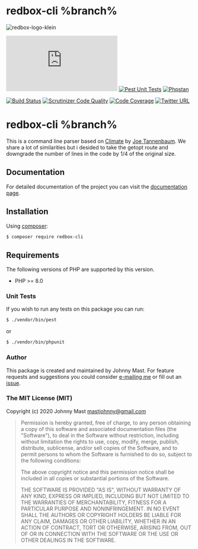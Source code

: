 # redbox-cli %branch%

![redbox-logo-klein](https://cloud.githubusercontent.com/assets/121194/12361779/5af96e52-bbc0-11e5-91b0-2b7afbc1e5cc.png)

[![Code Coverage](https://img.shields.io/endpoint?url=https://raw.githubusercontent.com/johnnymast/redbox-cli/%branch%/coverage.json)](https://github.com/johnnymast/redbox-cli/actions/workflows/Coverage.yml)
[![Pest Unit Tests](https://github.com/johnnymast/redbox-cli/actions/workflows/Pest.yml/badge.svg)](https://github.com/johnnymast/redbox-cli/actions/workflows/Pest.yml)
[![Phpstan](https://github.com/johnnymast/redbox-cli/actions/workflows/PhpStan.yml/badge.svg)](https://github.com/johnnymast/redbox-cli/actions/workflows/PhpStan.yml)


[![Build Status](https://travis-ci.org/johnnymast/redbox-cli.svg)](https://travis-ci.org/johnnymast/redbox-cli) 
[![Scrutinizer Code Quality](https://scrutinizer-ci.com/g/johnnymast/redbox-cli/badges/quality-score.png?b=%branch%)](https://scrutinizer-ci.com/g/johnnymast/redbox-cli/?branch=master)
[![Code Coverage](https://scrutinizer-ci.com/g/johnnymast/redbox-cli/badges/coverage.png?b=master)](https://scrutinizer-ci.com/g/johnnymast/redbox-cli/?branch=%branch%)
[![Twitter URL](https://img.shields.io/twitter/url/http/shields.io.svg?style=social&label=Contact%20author)](https://twitter.com/intent/tweet?text=@mastjohnny)

# redbox-cli %branch%
This is a command line parser based on [Climate](https://github.com/thephpleague/climate)  by [Joe Tannenbaum](https://github.com/joetannenbaum). We share a lot of similarities but i desided to take the getopt route and downgrade the number of lines in the code by 1/4 of the original size.

## Documentation

For detailed documentation of the project you can visit the [documentation page](https://johnnymast.github.io/redbox-cli/).

## Installation

Using [composer](https://packagist.org/packages/redbox/cli):

```bash
$ composer require redbox-cli
```
## Requirements

The following versions of PHP are supported by this version.
  
+ PHP >= 8.0

### Unit Tests

If you wish to run any tests on this package you can run:

```bash
$ ./vendor/bin/pest
```

or 

```bash
$ ./vendor/bin/phpunit
```

  
### Author

This package is created and maintained by Johnny Mast. For feature requests and suggestions
you could consider [e-mailing me](mailto:mastjohnny@gmail.com) or fill out an [issue](https://github.com/johnnymast/redbox-cli/issues).

### The MIT License (MIT)

Copyright (c) 2020 Johnny Mast <mastjohnny@gmail.com>

> Permission is hereby granted, free of charge, to any person obtaining a copy
> of this software and associated documentation files (the "Software"), to deal
> in the Software without restriction, including without limitation the rights
> to use, copy, modify, merge, publish, distribute, sublicense, and/or sell
> copies of the Software, and to permit persons to whom the Software is
> furnished to do so, subject to the following conditions:
>
> The above copyright notice and this permission notice shall be included in
> all copies or substantial portions of the Software.
>
> THE SOFTWARE IS PROVIDED "AS IS", WITHOUT WARRANTY OF ANY KIND, EXPRESS OR
> IMPLIED, INCLUDING BUT NOT LIMITED TO THE WARRANTIES OF MERCHANTABILITY,
> FITNESS FOR A PARTICULAR PURPOSE AND NONINFRINGEMENT. IN NO EVENT SHALL THE
> AUTHORS OR COPYRIGHT HOLDERS BE LIABLE FOR ANY CLAIM, DAMAGES OR OTHER
> LIABILITY, WHETHER IN AN ACTION OF CONTRACT, TORT OR OTHERWISE, ARISING FROM,
> OUT OF OR IN CONNECTION WITH THE SOFTWARE OR THE USE OR OTHER DEALINGS IN
> THE SOFTWARE.
 
